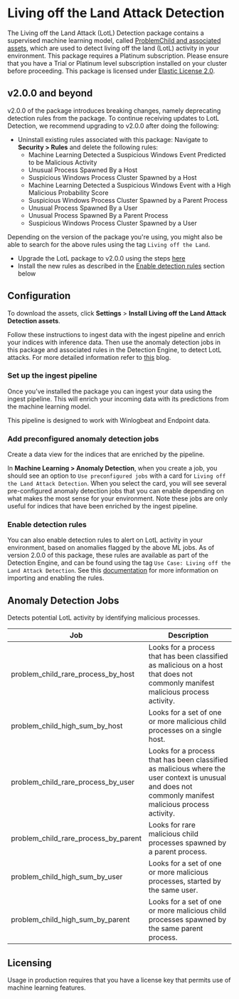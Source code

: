 # Living off the Land Attack Detection 

The Living off the Land Attack (LotL) Detection package contains a supervised machine learning model, called [ProblemChild and associated assets](https://www.elastic.co/security-labs/detecting-living-off-the-land-attacks-with-new-elastic-integration), which are used to detect living off the land (LotL) activity in your environment. This package requires a Platinum subscription. Please ensure that you have a Trial or Platinum level subscription installed on your cluster before proceeding. This package is licensed under [Elastic License 2.0](https://www.elastic.co/licensing/elastic-license).

## v2.0.0 and beyond

v2.0.0 of the package introduces breaking changes, namely deprecating detection rules from the package. To continue receiving updates to LotL Detection, we recommend upgrading to v2.0.0 after doing the following:
- Uninstall existing rules associated with this package: Navigate to **Security > Rules** and delete the following rules:
    - Machine Learning Detected a Suspicious Windows Event Predicted to be Malicious Activity
    - Unusual Process Spawned By a Host
    - Suspicious Windows Process Cluster Spawned by a Host
    - Machine Learning Detected a Suspicious Windows Event with a High Malicious Probability Score
    - Suspicious Windows Process Cluster Spawned by a Parent Process
    - Unusual Process Spawned By a User
    - Unusual Process Spawned By a Parent Process
    - Suspicious Windows Process Cluster Spawned by a User

Depending on the version of the package you're using, you might also be able to search for the above rules using the tag `Living off the Land`.
- Upgrade the LotL package to v2.0.0 using the steps [here](https://www.elastic.co/guide/en/fleet/current/upgrade-integration.html)
- Install the new rules as described in the [Enable detection rules](#enable-detection-rules) section below

## Configuration

To download the assets, click **Settings** > **Install Living off the Land Attack Detection assets**.

Follow these instructions to ingest data with the ingest pipeline and enrich your indices with inference data. Then use the anomaly detection jobs in this package and associated rules in the Detection Engine, to detect LotL attacks. For more detailed information refer to [this](https://www.elastic.co/security-labs/detecting-living-off-the-land-attacks-with-new-elastic-integration) blog.

### Set up the ingest pipeline

Once you’ve installed the package you can ingest your data using the ingest pipeline. This will enrich your incoming data with its predictions from the machine learning model.

This pipeline is designed to work with Winlogbeat and Endpoint data.

### Add preconfigured anomaly detection jobs

Create a data view for the indices that are enriched by the pipeline.

In **Machine Learning > Anomaly Detection**, when you create a job, you should see an option to `Use preconfigured jobs` with a card for `Living off the Land Attack Detection`. When you select the card, you will see several pre-configured anomaly detection jobs that you can enable depending on what makes the most sense for your environment. Note these jobs are only useful for indices that have been enriched by the ingest pipeline.

### Enable detection rules

You can also enable detection rules to alert on LotL activity in your environment, based on anomalies flagged by the above ML jobs. As of version 2.0.0 of this package, these rules are available as part of the Detection Engine, and can be found using the tag `Use Case: Living off the Land Attack Detection`. See this [documentation](https://www.elastic.co/guide/en/security/current/prebuilt-rules-management.html#load-prebuilt-rules) for more information on importing and enabling the rules.

## Anomaly Detection Jobs

Detects potential LotL activity by identifying malicious processes.

| Job | Description |
|---|---|
| problem_child_rare_process_by_host | Looks for a process that has been classified as malicious on a host that does not commonly manifest malicious process activity. |
| problem_child_high_sum_by_host | Looks for a set of one or more malicious child processes on a single host. |
| problem_child_rare_process_by_user | Looks for a process that has been classified as malicious where the user context is unusual and does not commonly manifest malicious process activity. |
| problem_child_rare_process_by_parent | Looks for rare malicious child processes spawned by a parent process. |
| problem_child_high_sum_by_user | Looks for a set of one or more malicious processes, started by the same user. |
| problem_child_high_sum_by_parent | Looks for a set of one or more malicious child processes spawned by the same parent process. |

## Licensing

Usage in production requires that you have a license key that permits use of machine learning features.